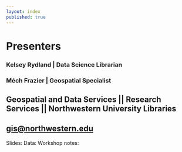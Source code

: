 ```yaml
---
layout: index
published: true
---
```


# Presenters

### Kelsey Rydland | Data Science Librarian
### Méch Frazier | Geospatial Specialist
## Geospatial and Data Services || Research Services || Northwestern University Libraries

## [gis@northwestern.edu](mailto:gis@northwestern.edu)

Slides: 
Data:
Workshop notes:
